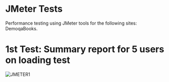 # JMeter Tests
Performance testing using JMeter tools for the following sites: DemoqaBooks.

# 1st Test: Summary report for 5 users on loading test
![JMETER1](https://github.com/Liviu98/JMeterTesting/assets/129300621/cdb2c0db-095b-43f3-9f9d-271d733ef719)

